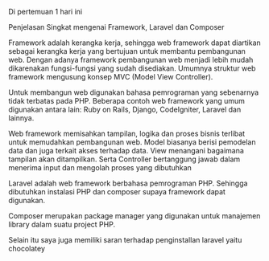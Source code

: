 Di pertemuan 1 hari ini

Penjelasan Singkat mengenai Framework, Laravel dan Composer

Framework adalah kerangka kerja, sehingga web framework dapat diartikan sebagai 
kerangka kerja yang bertujuan untuk membantu pembangunan web. Dengan adanya framework 
pembangunan web menjadi lebih mudah dikarenakan fungsi-fungsi yang sudah disediakan.
Umumnya struktur web framework mengusung konsep MVC (Model View Controller).

Untuk membangun web digunakan bahasa pemrograman yang sebenarnya tidak terbatas 
pada PHP. Beberapa contoh web framework yang umum digunakan antara lain: Ruby on Rails, 
Django, CodeIgniter, Laravel dan lainnya.

Web framework memisahkan tampilan, logika dan proses bisnis terlibat untuk memudahkan 
pembangunan web. Model biasanya berisi pemodelan data dan juga terkait akses terhadap data. 
View menangani bagaimana tampilan akan ditampilkan. Serta Controller bertanggung jawab 
dalam menerima input dan mengolah proses yang dibutuhkan

Laravel adalah web framework berbahasa pemrograman PHP. Sehingga dibutuhkan 
instalasi PHP dan composer supaya framework dapat digunakan. 

Composer merupakan package 
manager yang digunakan untuk manajemen library dalam suatu project PHP.

Selain itu saya juga memiliki saran terhadap penginstallan laravel yaitu chocolatey